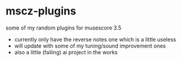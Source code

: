 # mscz-plugins

some of my random plugins for musescore 3.5

- currently only have the reverse notes one which is a little useless
- will update with some of my tuning/sound improvement ones
- also a little (failing) ai project in the works

